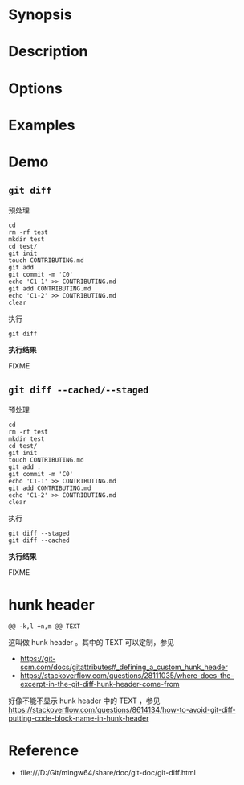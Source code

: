 # Synopsis


# Description


# Options


# Examples


# Demo
## `git diff`
预处理

    cd
    rm -rf test
    mkdir test
    cd test/
    git init
    touch CONTRIBUTING.md
    git add .
    git commit -m 'C0'
    echo 'C1-1' >> CONTRIBUTING.md
    git add CONTRIBUTING.md
    echo 'C1-2' >> CONTRIBUTING.md
    clear

执行

    git diff

**执行结果**

FIXME


## `git diff --cached/--staged`
预处理

    cd
    rm -rf test
    mkdir test
    cd test/
    git init
    touch CONTRIBUTING.md
    git add .
    git commit -m 'C0'
    echo 'C1-1' >> CONTRIBUTING.md
    git add CONTRIBUTING.md
    echo 'C1-2' >> CONTRIBUTING.md
    clear

执行

    git diff --staged
    git diff --cached

**执行结果**

FIXME


# hunk header

    @@ -k,l +n,m @@ TEXT

这叫做 hunk header 。其中的 TEXT 可以定制，参见

- https://git-scm.com/docs/gitattributes#_defining_a_custom_hunk_header
- https://stackoverflow.com/questions/28111035/where-does-the-excerpt-in-the-git-diff-hunk-header-come-from


好像不能不显示 hunk header 中的 TEXT ，参见 https://stackoverflow.com/questions/8614134/how-to-avoid-git-diff-putting-code-block-name-in-hunk-header


# Reference
- file:///D:/Git/mingw64/share/doc/git-doc/git-diff.html
